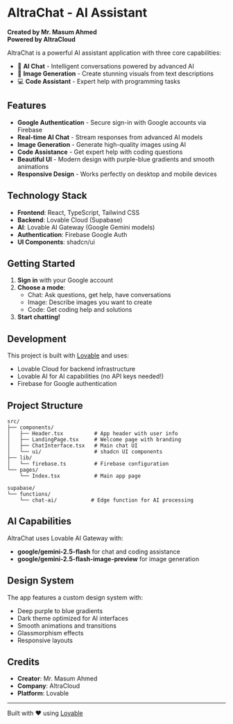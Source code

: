 # AltraChat - AI Assistant

**Created by Mr. Masum Ahmed**  
**Powered by AltraCloud**

AltraChat is a powerful AI assistant application with three core capabilities:
- 💬 **AI Chat** - Intelligent conversations powered by advanced AI
- 🎨 **Image Generation** - Create stunning visuals from text descriptions
- 💻 **Code Assistant** - Expert help with programming tasks

## Features

- **Google Authentication** - Secure sign-in with Google accounts via Firebase
- **Real-time AI Chat** - Stream responses from advanced AI models
- **Image Generation** - Generate high-quality images using AI
- **Code Assistance** - Get expert help with coding questions
- **Beautiful UI** - Modern design with purple-blue gradients and smooth animations
- **Responsive Design** - Works perfectly on desktop and mobile devices

## Technology Stack

- **Frontend**: React, TypeScript, Tailwind CSS
- **Backend**: Lovable Cloud (Supabase)
- **AI**: Lovable AI Gateway (Google Gemini models)
- **Authentication**: Firebase Google Auth
- **UI Components**: shadcn/ui

## Getting Started

1. **Sign in** with your Google account
2. **Choose a mode**:
   - Chat: Ask questions, get help, have conversations
   - Image: Describe images you want to create
   - Code: Get coding help and solutions
3. **Start chatting!**

## Development

This project is built with [Lovable](https://lovable.dev) and uses:
- Lovable Cloud for backend infrastructure
- Lovable AI for AI capabilities (no API keys needed!)
- Firebase for Google authentication

## Project Structure

```
src/
├── components/
│   ├── Header.tsx          # App header with user info
│   ├── LandingPage.tsx     # Welcome page with branding
│   ├── ChatInterface.tsx   # Main chat UI
│   └── ui/                 # shadcn UI components
├── lib/
│   └── firebase.ts         # Firebase configuration
└── pages/
    └── Index.tsx           # Main app page

supabase/
└── functions/
    └── chat-ai/           # Edge function for AI processing
```

## AI Capabilities

AltraChat uses Lovable AI Gateway with:
- **google/gemini-2.5-flash** for chat and coding assistance
- **google/gemini-2.5-flash-image-preview** for image generation

## Design System

The app features a custom design system with:
- Deep purple to blue gradients
- Dark theme optimized for AI interfaces
- Smooth animations and transitions
- Glassmorphism effects
- Responsive layouts

## Credits

- **Creator**: Mr. Masum Ahmed
- **Company**: AltraCloud
- **Platform**: Lovable

---

Built with ❤️ using [Lovable](https://lovable.dev)
